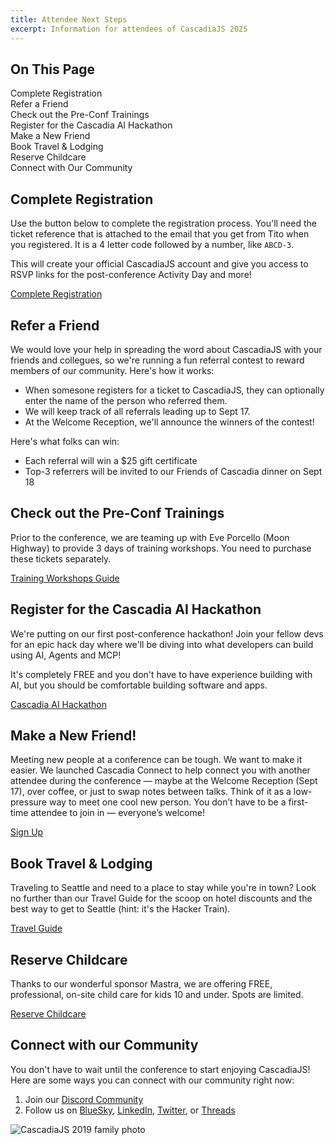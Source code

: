 ```yaml
---
title: Attendee Next Steps
excerpt: Information for attendees of CascadiaJS 2025
---
```


<div id="toc">
<h2>On This Page</h2>
    <ul>
        <li><a href="#complete-registration">Complete Registration</a></li>
        <li><a href="#refer-a-friend">Refer a Friend</a></li>
        <li><a href="#pre-conf-trainings">Check out the Pre-Conf Trainings</a></li>
        <li><a href="#hack-day">Register for the Cascadia AI Hackathon</a></li>
        <li><a href="#cascadia-connect">Make a New Friend</a></li>
        <li><a href="#travel">Book Travel & Lodging</a></li>
        <li><a href="#childcare">Reserve Childcare</a></li>
        <li><a href="#connect-with-our-community">Connect with Our Community</a></li>
    </ul>
</div>

<h2 id="complete-registration">Complete Registration</h2>

Use the button below to complete the registration process. You'll need the ticket reference that is attached to the email that you get from Tito when you registered. It is a 4 letter code followed by a number, like <code>ABCD-3</code>.

This will create your official CascadiaJS account and give you access to RSVP links for the post-conference Activity Day and more!

<div class="cta primary"><a href="/2025/signup">Complete Registration</a></div>

<h2 id="refer-a-friend">Refer a Friend</h2>

We would love your help in spreading the word about CascadiaJS with your friends and collegues, so we're running a fun referral contest to reward members of our community. Here's how it works:

* When somesone registers for a ticket to CascadiaJS, they can optionally enter the name of the person who referred them.
* We will keep track of all referrals leading up to Sept 17.
* At the Welcome Reception, we'll announce the winners of the contest!

Here's what folks can win:

* Each referral will win a $25 gift certificate
* Top-3 referrers will be invited to our Friends of Cascadia dinner on Sept 18

<h2 id="pre-conf-trainings">Check out the Pre-Conf Trainings</h2>

Prior to the conference, we are teaming up with Eve Porcello (Moon Highway) to provide 3 days of training workshops. You need to purchase these tickets separately.

<div class="cta secondary"><a href="/2025/trainings">Training Workshops Guide</a></div>

<h2 id="hack-day">Register for the Cascadia AI Hackathon</h2>

We're putting on our first post-conference hackathon! Join your fellow devs for an epic hack day where we'll be diving into what developers can build using AI, Agents and MCP!

It's completely FREE and you don't have to have experience building with AI, but you should be comfortable building software and apps.

<div class="cta secondary"><a target="_blank" href="https://lu.ma/yu2ccnvr">Cascadia AI Hackathon</a></div>

<h2 id="cascadia-connect">Make a New Friend!</h2>

Meeting new people at a conference can be tough. We want to make it easier. We launched Cascadia Connect to help connect you with another attendee during the conference — maybe at the Welcome Reception (Sept 17), over coffee, or just to swap notes between talks. Think of it as a low-pressure way to meet one cool new person. You don’t have to be a first-time attendee to join in — everyone’s welcome!

<div class="cta secondary"><a target="_blank" href="https://airtable.com/app4aehCXEydAuxKX/pag7dXPfJZEMPcHid/form">Sign Up</a></div>

<h2 id="travel">Book Travel & Lodging</h2>

Traveling to Seattle and need to a place to stay while you're in town? Look no further than our Travel Guide for the scoop on hotel discounts and the best way to get to Seattle (hint: it's the Hacker Train).

<div class="cta secondary"><a href="/2025/travel">Travel Guide</a></div>

<h2 id="childcare">Reserve Childcare</h2>

Thanks to our wonderful sponsor Mastra, we are offering FREE, professional, on-site child care for kids 10 and under. Spots are limited.

<div class="cta secondary"><a href="/2025/childcare">Reserve Childcare</a></div>

<h2 id="connect-with-our-community">Connect with our Community</h2>

You don't have to wait until the conference to start enjoying CascadiaJS! Here are some ways you can connect with our community right now:

1. Join our [Discord Community](https://discord.gg/kkYR86GM29)
1. Follow us on [BlueSky](https://bsky.app/profile/cascadiajs.com), [LinkedIn](https://www.linkedin.com/showcase/cascadiajs), [Twitter](https://twitter.com/CascadiaJS), or [Threads](https://www.threads.net/@cascadia_js)

![CascadiaJS 2019 family photo](/_public/images/past/cjs19-family-photo.jpg)
